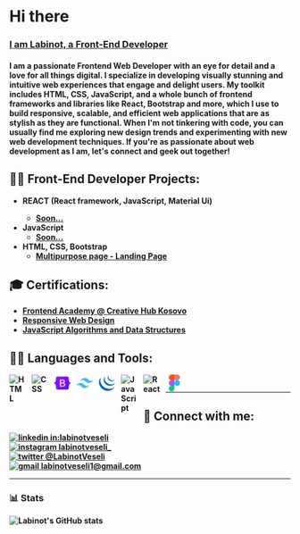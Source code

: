 <h1>Hi there<br> 
<h3><a href="https://github.com/labinotveseli">I am Labinot, a Front-End Developer</a></h3>
<h4>I am a passionate Frontend Web Developer with an eye for detail and a love for all things digital. I specialize in developing visually stunning and intuitive web experiences that engage and delight users. My toolkit includes HTML, CSS, JavaScript, and a whole bunch of frontend frameworks and libraries like React, Bootstrap and more, which I use to build responsive, scalable, and efficient web applications that are as stylish as they are functional. When I'm not tinkering with code, you can usually find me exploring new design trends and experimenting with new web development techniques. If you're as passionate about web development as I am, let's connect and geek out together!</h4>

<h2>👨‍💻 Front-End Developer Projects:</h2>

- <b>REACT (React framework, JavaScript, Material Ui)</b><b>
  - [Soon...](https://github.com/labinotveseli)
- <b>JavaScript</b>
  - [Soon...](https://github.com/labinotveseli)
- <b>HTML, CSS, Bootstrap </b>
  - [Multipurpose page - Landing Page](https://github.com/labinotveseli/multipurposepage)

<h2>🎓 Certifications:</h2>

- [Frontend Academy @ Creative Hub Kosovo]()
- [Responsive Web Design](https://www.freecodecamp.org/certification/labinotveseli94/responsive-web-design)
- [JavaScript Algorithms and Data Structures](https://www.freecodecamp.org/certification/labinotveseli94/javascript-algorithms-and-data-structures)

  
<h2>👨‍💻 Languages and Tools:</h2>

<img align="left" alt="HTML" width="30px" style="padding-right:10px;" src="https://cdn.jsdelivr.net/gh/devicons/devicon/icons/html5/html5-plain.svg" />
<img align="left" alt="CSS" width="30px" style="padding-right:10px;" src="https://cdn.jsdelivr.net/gh/devicons/devicon/icons/css3/css3-plain.svg" />
<img align="left" alt="Bootstrap" width="30px" style="padding-right:10px;" src="https://github.com/devicons/devicon/blob/v2.15.1/icons/bootstrap/bootstrap-original.svg" />
<img align="left" alt="Tailwind" width="30px" style="padding-right:10px;" src="https://raw.githubusercontent.com/devicons/devicon/v2.15.1/icons/tailwindcss/tailwindcss-plain.svg" />
<img align="left" alt="jQuery" width="30px" style="padding-right:10px;" src="https://raw.githubusercontent.com/devicons/devicon/v2.15.1/icons/jquery/jquery-original.svg" />
<img align="left" alt="JavaScript" width="30px" style="padding-right:10px;" src="https://cdn.jsdelivr.net/gh/devicons/devicon/icons/javascript/javascript-plain.svg" />
<img align="left" alt="React" width="30px" style="padding-right:10px;" src="https://cdn.jsdelivr.net/gh/devicons/devicon/icons/react/react-original.svg" />
<img align="left" alt="Figma" width="30px" style="padding-right:10px;" src="https://raw.githubusercontent.com/devicons/devicon/v2.15.1/icons/figma/figma-original.svg" /><br/>
<hr>
  
<h2> 🤳 Connect with me:</h2>

<p align="left"> <a href="https://www.linkedin.com/in/labinotveseli/" target="_blank" rel="noreferrer"> <img src="https://cdn.jsdelivr.net/npm/simple-icons@v3/icons/linkedin.svg" alt="linkedin" width="24px"/> in:labinotveseli</a><br> <a href="https://www.instagram.com/labinotveseli_/" target="_blank" rel="noreferrer"> <img src="https://cdn.jsdelivr.net/npm/simple-icons@v3/icons/instagram.svg" alt="instagram" width="24px"/> labinotveseli_</a><br> <a href="https://twitter.com/LabinotVeseli" target="_blank" rel="noreferrer"> <img src="https://cdn.jsdelivr.net/npm/simple-icons@v3/icons/twitter.svg" alt="twitter" width="24px"/> @LabinotVeseli</a><br/> <a href="mailto:labinotveseli1@gmail.com" target="_blank" rel="noreferrer"> <img src="https://cdn.jsdelivr.net/npm/simple-icons@v3/icons/gmail.svg" alt="gmail" width="24px"/> labinotveseli1@gmail.com</a> </p>
  
<hr>

### 📊 Stats

![Labinot's GitHub stats](https://github-readme-stats.vercel.app/api?username=labinotveseli&show_icons=true&theme=gruvbox)
<!-- ![GitHub Streak](https://streak-stats.demolab.com?user=labinotveseli&theme=gruvbox&border_radius=4.5) -->

